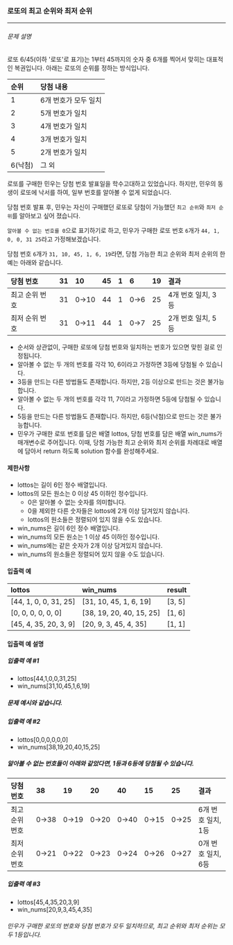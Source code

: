 ### 로또의 최고 순위와 최저 순위

***

###### 문제 설명
로또 6/45(이하 '로또'로 표기)는 1부터 45까지의 숫자 중 6개를 찍어서 맞히는 대표적인 복권입니다. 아래는 로또의 순위를 정하는 방식입니다.

|순위    | 당첨 내용          |
|:--     |:--
|1	     |6개 번호가 모두 일치|
|2	     |5개 번호가 일치     |
|3	     |4개 번호가 일치     |
|4	     |3개 번호가 일치     |
|5	     |2개 번호가 일치     |
|6(낙첨) |	그 외            |

로또를 구매한 민우는 당첨 번호 발표일을 학수고대하고 있었습니다. 하지만, 민우의 동생이 로또에 낙서를 하여, 일부 번호를 알아볼 수 없게 되었습니다.

당첨 번호 발표 후, 민우는 자신이 구매했던 로또로 당첨이 가능했던 `최고 순위`와 `최저 순위`를 알아보고 싶어 졌습니다.

`알아볼 수 없는 번호를 0`으로 표기하기로 하고, 민우가 구매한 로또 번호 `6`개가 `44, 1, 0, 0, 31 25`라고 가정해보겠습니다. 

당첨 번호 `6`개가 `31, 10, 45, 1, 6, 19`라면, 당첨 가능한 최고 순위와 최저 순위의 한 예는 아래와 같습니다.

|당첨 번호     |31	|10   |45 |1  |6  |19 |결과              |
|:--          |:-- |:--  |:--|:--|:--|:--|:--               |
|최고 순위 번호|	31|	0→10|	44|	1	|0→6|	25|	4개 번호 일치, 3등|
|최저 순위 번호|	31|	0→11|	44|	1	|0→7|	25|	2개 번호 일치, 5등|

- 순서와 상관없이, 구매한 로또에 당첨 번호와 일치하는 번호가 있으면 맞힌 걸로 인정됩니다.
- 알아볼 수 없는 두 개의 번호를 각각 10, 6이라고 가정하면 3등에 당첨될 수 있습니다.
- 3등을 만드는 다른 방법들도 존재합니다. 하지만, 2등 이상으로 만드는 것은 불가능합니다.
- 알아볼 수 없는 두 개의 번호를 각각 11, 7이라고 가정하면 5등에 당첨될 수 있습니다.
- 5등을 만드는 다른 방법들도 존재합니다. 하지만, 6등(낙첨)으로 만드는 것은 불가능합니다.
- 민우가 구매한 로또 번호를 담은 배열 lottos, 당첨 번호를 담은 배열 win_nums가 매개변수로 주어집니다. 이때, 당첨 가능한 최고 순위와 최저 순위를 차례대로 배열에 담아서 return 하도록 solution 함수를 완성해주세요.

#### 제한사항
* lottos는 길이 6인 정수 배열입니다.
* lottos의 모든 원소는 0 이상 45 이하인 정수입니다.
    * 0은 알아볼 수 없는 숫자를 의미합니다.
    * 0을 제외한 다른 숫자들은 lottos에 2개 이상 담겨있지 않습니다.
    * lottos의 원소들은 정렬되어 있지 않을 수도 있습니다.
* win_nums은 길이 6인 정수 배열입니다.
* win_nums의 모든 원소는 1 이상 45 이하인 정수입니다.
* win_nums에는 같은 숫자가 2개 이상 담겨있지 않습니다.
* win_nums의 원소들은 정렬되어 있지 않을 수도 있습니다.

#### 입출력 예
|lottos	                |win_nums                 |result |
|:--                    |:--                      |:--    |
|[44, 1, 0, 0, 31, 25]	|[31, 10, 45, 1, 6, 19]	  |[3, 5] |
|[0, 0, 0, 0, 0, 0]     |[38, 19, 20, 40, 15, 25]	|[1, 6] |
|[45, 4, 35, 20, 3, 9]  |[20, 9, 3, 45, 4, 35]    |[1, 1] |

#### 입출력 예 설명
##### 입출력 예 #1 
* lottos[44,1,0,0,31,25] 
* win_nums[31,10,45,1,6,19]
##### 문제 예시와 같습니다.

##### 입출력 예 #2
* lottos[0,0,0,0,0,0] 
* win_nums[38,19,20,40,15,25]
##### 알아볼 수 없는 번호들이 아래와 같았다면, 1등과 6등에 당첨될 수 있습니다.

|당첨 번호     |	38  |	19  |	20  |	40  |	15  |	25  |	결과             |
|:--          |:--   |:--  |:--  |:--  |:--  |:--  |:--
|최고 순위 번호|	0→38|	0→19|	0→20|	0→40|	0→15|	0→25|	6개 번호 일치, 1등|
|최저 순위 번호|	0→21|	0→22|	0→23|	0→24|	0→26|	0→27|	0개 번호 일치, 6등|

##### 입출력 예 #3 
* lottos[45,4,35,20,3,9] 
* win_nums[20,9,3,45,4,35]
###### 민우가 구매한 로또의 번호와 당첨 번호가 모두 일치하므로, 최고 순위와 최저 순위는 모두 1등입니다.
